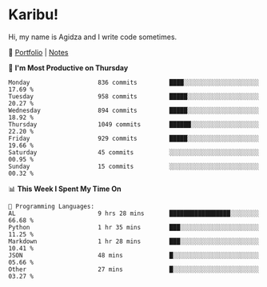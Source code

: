 # Karibu!
Hi, my name is Agidza and I write code sometimes.

🫧 [Portfolio](https://lynnagidza.github.io/) | [Notes](https://medium.com/me/stories/public)

<!--START_SECTION:waka-->
📅 **I'm Most Productive on Thursday** 

```text
Monday                   836 commits         ████░░░░░░░░░░░░░░░░░░░░░   17.69 % 
Tuesday                  958 commits         █████░░░░░░░░░░░░░░░░░░░░   20.27 % 
Wednesday                894 commits         █████░░░░░░░░░░░░░░░░░░░░   18.92 % 
Thursday                 1049 commits        ██████░░░░░░░░░░░░░░░░░░░   22.20 % 
Friday                   929 commits         █████░░░░░░░░░░░░░░░░░░░░   19.66 % 
Saturday                 45 commits          ░░░░░░░░░░░░░░░░░░░░░░░░░   00.95 % 
Sunday                   15 commits          ░░░░░░░░░░░░░░░░░░░░░░░░░   00.32 % 
```


📊 **This Week I Spent My Time On** 

```text
💬 Programming Languages: 
AL                       9 hrs 28 mins       █████████████████░░░░░░░░   66.68 % 
Python                   1 hr 35 mins        ███░░░░░░░░░░░░░░░░░░░░░░   11.25 % 
Markdown                 1 hr 28 mins        ███░░░░░░░░░░░░░░░░░░░░░░   10.41 % 
JSON                     48 mins             █░░░░░░░░░░░░░░░░░░░░░░░░   05.66 % 
Other                    27 mins             █░░░░░░░░░░░░░░░░░░░░░░░░   03.27 % 
```


<!--END_SECTION:waka-->
<!--#### 💟 **Digital Swag**
[![@agidza's Holopin board](https://holopin.me/agidza)](https://holopin.io/@agidza)
